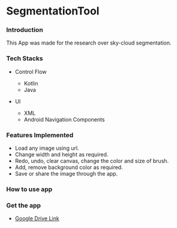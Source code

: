 # SegmentationTool

### Introduction
This App was made for the research over sky-cloud segmentation.


### Tech Stacks
- Control Flow
  * Kotlin
  * Java

- UI
  * XML
  * Android Navigation Components


### Features Implemented
- Load any image using url.
- Change width and height as required.
- Redo, undo, clear canvas, change the color and size of brush.
- Add, remove background color as required.
- Save or share the image through the app.

### How to use app

### Get the app
- [Google Drive Link](https://drive.google.com/file/d/1eEWbySEpeW-6WtU3IrQR4oAJKiF-k957/view)


